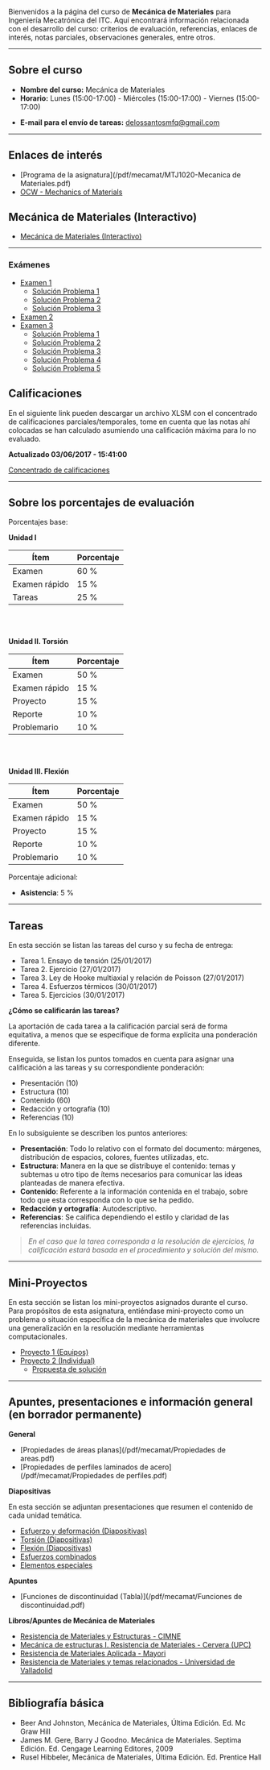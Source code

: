 <!-- 
.. title: Mecánica de materiales
.. slug: mecanica-de-materiales
.. date: 2017-01-20 17:57:08 UTC-06:00
.. tags: mathjax, asignaturas,
.. category: 
.. link: 
.. description: 
.. type: text
-->


Bienvenidos a la página del curso de **Mecánica de Materiales** para Ingeniería Mecatrónica del ITC. 
Aquí encontrará información relacionada con el desarrollo del curso: criterios de evaluación, referencias, 
enlaces de interés, notas parciales, observaciones generales, entre otros.

---
## Sobre el curso

* **Nombre del curso:** Mecánica de Materiales
* **Horario:** Lunes (15:00-17:00) - Miércoles (15:00-17:00) - Viernes (15:00-17:00)
<!-- * **Profesor:** Pedro Jorge De Los Santos Lara -->
* **E-mail para el envío de tareas:** delossantosmfq@gmail.com


---

## Enlaces de interés

* [Programa de la asignatura](/pdf/mecamat/MTJ1020-Mecanica de Materiales.pdf)
* [OCW - Mechanics of Materials](https://ocw.mit.edu/courses/materials-science-and-engineering/3-11-mechanics-of-materials-fall-1999/index.htm)

## Mecánica de Materiales (Interactivo)

* [Mecánica de Materiales (Interactivo)](/MecMoviesILS/)

---

### Exámenes

* [Examen 1](/pdf/mecamat/EX01_MDM.pdf)
    - [Solución Problema 1](/pdf/mecamat/SOL_EX01_MDM_P1.pdf)
    - [Solución Problema 2](/pdf/mecamat/SOL_EX01_MDM_P2.pdf)
    - [Solución Problema 3](/pdf/mecamat/SOL_EX01_MDM_P3.pdf)
* [Examen 2](/pdf/mecamat/EX02_MDM.pdf)
* [Examen 3](/pdf/mecamat/EX03_MDM.pdf)
    - [Solución Problema 1](/pdf/mecamat/SOL_EX03_MDM_P1.pdf)
    - [Solución Problema 2](/pdf/mecamat/SOL_EX03_MDM_P2.pdf)
    - [Solución Problema 3](/pdf/mecamat/SOL_EX03_MDM_P3.pdf)
    - [Solución Problema 4](/pdf/mecamat/SOL_EX03_MDM_P4.pdf)
    - [Solución Problema 5](/pdf/mecamat/SOL_EX03_MDM_P5.pdf)


## Calificaciones

En el siguiente link pueden descargar un archivo XLSM con el concentrado de calificaciones parciales/temporales, 
tome en cuenta que las notas ahí colocadas se han calculado asumiendo una calificación máxima para lo no evaluado.

**Actualizado 03/06/2017 - 15:41:00**

[Concentrado de calificaciones](/xls/notas_mecamat_2017.xlsm)

---
 
## Sobre los porcentajes de evaluación

Porcentajes base: 

**Unidad I**

| **Ítem** | **Porcentaje** |
|----|----|
| Examen | 60 % |
| Examen rápido | 15 % |
| Tareas | 25 % |

<br>
<br>

**Unidad II. Torsión**

| **Ítem** | **Porcentaje** |
|----|----|
| Examen | 50 % |
| Examen rápido | 15 % |
| Proyecto | 15 % |
| Reporte | 10 % |
| Problemario | 10 % |

<br>
<br>

**Unidad III. Flexión**

| **Ítem** | **Porcentaje** |
|----|----|
| Examen | 50 % |
| Examen rápido | 15 % |
| Proyecto | 15 % |
| Reporte | 10 % |
| Problemario | 10 % |


Porcentaje adicional:

* **Asistencia**: 5 % 

---

## Tareas 

En esta sección se listan las tareas del curso y su fecha de entrega:

* Tarea 1. Ensayo de tensión (25/01/2017)
* Tarea 2. Ejercicio (27/01/2017)
* Tarea 3. Ley de Hooke multiaxial y relación de Poisson (27/01/2017)
* Tarea 4. Esfuerzos térmicos (30/01/2017)
* Tarea 5. Ejercicios (30/01/2017)

**¿Cómo se calificarán las tareas?**

La aportación de cada tarea a la calificación parcial será de forma equitativa, a menos que se especifique 
de forma explícita una ponderación diferente.

Enseguida, se listan los puntos tomados en cuenta para asignar una calificación a las tareas y su correspondiente 
ponderación: 

* Presentación (10)
* Estructura (10)
* Contenido (60)
* Redacción y ortografía (10)
* Referencias (10)

En lo subsiguiente se describen los puntos anteriores: 

* **Presentación**: Todo lo relativo con el formato del documento: márgenes, distribución de espacios, colores, fuentes utilizadas, etc.
* **Estructura**: Manera en la que se distribuye el contenido: temas y subtemas u otro tipo de ítems necesarios para comunicar las ideas planteadas de manera efectiva.
* **Contenido**: Referente a la información contenida en el trabajo, sobre todo que esta corresponda con lo que se ha pedido.
* **Redacción y ortografía**: Autodescriptivo.
* **Referencias**:  Se califica dependiendo el estilo y claridad de las referencias incluidas.

> *En el caso que la tarea corresponda a la resolución de ejercicios, la calificación estará basada en el procedimiento y solución del mismo.*


---

## Mini-Proyectos

En esta sección se listan los mini-proyectos asignados durante el curso. Para propósitos de esta asignatura, 
entiéndase mini-proyecto como un problema o situación específica de la mecánica de materiales que involucre una generalización en la resolución mediante herramientas computacionales.

* [Proyecto 1 (Equipos)](/pdf/mecamat/PROY01_MDM.pdf)
* [Proyecto 2 (Individual)](/pdf/mecamat/PROY02_MDM.pdf)
    - [Propuesta de solución](/posts/propuesta-de-solucion-proyecto-02/)

---

## Apuntes, presentaciones e información general (en borrador permanente)

**General**

* [Propiedades de áreas planas](/pdf/mecamat/Propiedades de areas.pdf)
* [Propiedades de perfiles laminados de acero](/pdf/mecamat/Propiedades de perfiles.pdf)

**Diapositivas**

En esta sección se adjuntan presentaciones que resumen el contenido de cada unidad temática.

* [Esfuerzo y deformación (Diapositivas)](/pdf/mecamat/p01_esfuerzo_deformacion.pdf)
* [Torsión (Diapositivas)](/pdf/mecamat/p02_torsion.pdf)
* [Flexión (Diapositivas)](/pdf/mecamat/p03_flexion.pdf)
* [Esfuerzos combinados](/pdf/mecamat/p04_esfuerzos_combinados.pdf)
* [Elementos especiales](/pdf/mecamat/p05_elementos_especiales.pdf)

**Apuntes**

* [Funciones de discontinuidad (Tabla)](/pdf/mecamat/Funciones de discontinuidad.pdf)

**Libros/Apuntes de Mecánica de Materiales**

* [Resistencia de Materiales y Estructuras - CIMNE](https://portal.camins.upc.edu/materials_guia/250120/2012/Resistencia%20de%20materiales%20y%20estructuras.pdf)
* [Mecánica de estructuras I. Resistencia de Materiales - Cervera (UPC)](http://cervera.rmee.upc.edu/libros/Mec%C3%A1nica_de_estructuras_I_Resistencia_de_Materiales.pdf)
* [Resistencia de Materiales Aplicada - Mayori](http://www.cartagena99.com/recursos/otros/apuntes/Resistencia_de_Materiales_Aplicada.pdf)
* [Resistencia de Materiales y temas relacionados - Universidad de Valladolid](http://www.eii.uva.es/reic/RMgrado/docs_varios/apuntes_RMgrado.pdf)




---


## Bibliografía básica

* Beer And Johnston, Mecánica de Materiales, Última Edición. Ed. Mc Graw Hill
* James M. Gere, Barry J Goodno. Mecánica de Materiales. Septima Edición. Ed. Cengage Learning Editores, 2009
* Rusel Hibbeler, Mecánica de Materiales, Última Edición. Ed. Prentice Hall 
